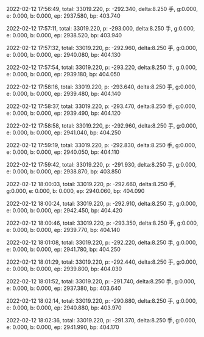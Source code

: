 2022-02-12 17:56:49, total: 33019.220, p: -292.340, delta:8.250 手, g:0.000, e: 0.000, b: 0.000, ep: 2937.580, bp: 403.740

2022-02-12 17:57:11, total: 33019.220, p: -293.000, delta:8.250 手, g:0.000, e: 0.000, b: 0.000, ep: 2938.520, bp: 403.940

2022-02-12 17:57:32, total: 33019.220, p: -292.960, delta:8.250 手, g:0.000, e: 0.000, b: 0.000, ep: 2940.080, bp: 404.130

2022-02-12 17:57:54, total: 33019.220, p: -293.220, delta:8.250 手, g:0.000, e: 0.000, b: 0.000, ep: 2939.180, bp: 404.050

2022-02-12 17:58:16, total: 33019.220, p: -293.640, delta:8.250 手, g:0.000, e: 0.000, b: 0.000, ep: 2939.480, bp: 404.140

2022-02-12 17:58:37, total: 33019.220, p: -293.470, delta:8.250 手, g:0.000, e: 0.000, b: 0.000, ep: 2939.490, bp: 404.120

2022-02-12 17:58:58, total: 33019.220, p: -292.960, delta:8.250 手, g:0.000, e: 0.000, b: 0.000, ep: 2941.040, bp: 404.250

2022-02-12 17:59:19, total: 33019.220, p: -292.830, delta:8.250 手, g:0.000, e: 0.000, b: 0.000, ep: 2940.050, bp: 404.110

2022-02-12 17:59:42, total: 33019.220, p: -291.930, delta:8.250 手, g:0.000, e: 0.000, b: 0.000, ep: 2938.870, bp: 403.850

2022-02-12 18:00:03, total: 33019.220, p: -292.660, delta:8.250 手, g:0.000, e: 0.000, b: 0.000, ep: 2940.060, bp: 404.090

2022-02-12 18:00:24, total: 33019.220, p: -292.910, delta:8.250 手, g:0.000, e: 0.000, b: 0.000, ep: 2942.450, bp: 404.420

2022-02-12 18:00:46, total: 33019.220, p: -293.350, delta:8.250 手, g:0.000, e: 0.000, b: 0.000, ep: 2939.770, bp: 404.140

2022-02-12 18:01:08, total: 33019.220, p: -292.220, delta:8.250 手, g:0.000, e: 0.000, b: 0.000, ep: 2941.780, bp: 404.250

2022-02-12 18:01:29, total: 33019.220, p: -292.440, delta:8.250 手, g:0.000, e: 0.000, b: 0.000, ep: 2939.800, bp: 404.030

2022-02-12 18:01:52, total: 33019.220, p: -291.740, delta:8.250 手, g:0.000, e: 0.000, b: 0.000, ep: 2937.380, bp: 403.640

2022-02-12 18:02:14, total: 33019.220, p: -290.880, delta:8.250 手, g:0.000, e: 0.000, b: 0.000, ep: 2940.880, bp: 403.970

2022-02-12 18:02:36, total: 33019.220, p: -291.370, delta:8.250 手, g:0.000, e: 0.000, b: 0.000, ep: 2941.990, bp: 404.170